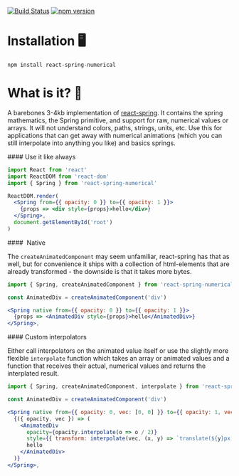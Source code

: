 [![Build Status](https://travis-ci.org/drcmda/react-spring-numerical.svg?branch=master)](https://travis-ci.org/drcmda/react-spring-numerical) [![npm version](https://badge.fury.io/js/react-spring-numerical.svg)](https://badge.fury.io/js/react-spring-numerical)

# Installation 🖥

    npm install react-spring-numerical

# What is it? 🤔

A barebones 3-4kb implementation of [react-spring](https://github.com/drcmda/react-spring). It contains the spring mathematics, the Spring primitive, and support for raw, numerical values or arrays. It will not understand colors, paths, strings, units, etc. Use this for applications that can get away with numerical animations (which you can still interpolate into anything you like) and basics springs.

#### Use it like always

```jsx
import React from 'react'
import ReactDOM from 'react-dom'
import { Spring } from 'react-spring-numerical'

ReactDOM.render(
  <Spring from={{ opacity: 0 }} to={{ opacity: 1 }}>
    {props => <div style={props}>hello</div>}
  </Spring>,
  document.getElementById('root')
)
```

####  Native

The `createAnimatedComponent` may seem unfamiliar, react-spring has that as well, but for convenience it ships with a collection of html-elements that are already transformed - the downside is that it takes more bytes.

```jsx
import { Spring, createAnimatedComponent } from 'react-spring-numerical'

const AnimatedDiv = createAnimatedComponent('div')

<Spring native from={{ opacity: 0 }} to={{ opacity: 1 }}>
  {props => <AnimatedDiv style={props}>hello</AnimatedDiv>}
</Spring>,
```

#### Custom interpolators

Either call interpolators on the animated value itself or use the slightly more flexible `interpolate` function which takes an array or animated values and a function that receives their actual, numerical values and returns the interplated result.

```jsx
import { Spring, createAnimatedComponent, interpolate } from 'react-spring-numerical'

const AnimatedDiv = createAnimatedComponent('div')

<Spring native from={{ opacity: 0, vec: [0, 0] }} to={{ opacity: 1, vec: [100, 150] }}>
  {({ opacity, vec }) => (
    <AnimatedDiv
      opacity={opacity.interpolate(o => o / 2)}
      style={{ transform: interpolate(vec, (x, y) => `translate(${y}px, ${y}px)`)}}>
      hello
    </AnimatedDiv>
  )}
</Spring>,
```
